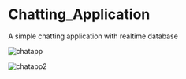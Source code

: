 # Chatting_Application

A simple chatting application with realtime database

![chatapp](https://user-images.githubusercontent.com/83021083/205618158-95d0600b-097b-45e9-b8d6-105bcf482b10.png)



![chatapp2](https://user-images.githubusercontent.com/83021083/205618248-8df6b26c-13d3-4a09-858c-d53dfd4acb63.png)
